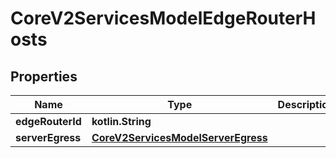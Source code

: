 
# CoreV2ServicesModelEdgeRouterHosts

## Properties
Name | Type | Description | Notes
------------ | ------------- | ------------- | -------------
**edgeRouterId** | **kotlin.String** |  | 
**serverEgress** | [**CoreV2ServicesModelServerEgress**](CoreV2ServicesModelServerEgress.md) |  | 



